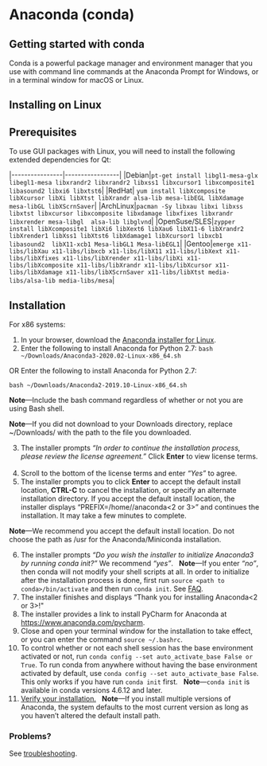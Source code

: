 # Anaconda (conda)

## Getting started with conda
Conda is a powerful package manager and environment manager that you use with command line commands at the Anaconda Prompt for Windows, or in a terminal window for macOS or Linux.

## Installing on Linux

## Prerequisites
To use GUI packages with Linux, you will need to install the following extended dependencies for Qt:

|----------------|-----------------|
|Debian|`pt-get install libgl1-mesa-glx libegl1-mesa libxrandr2 libxrandr2 libxss1 libxcursor1 libxcomposite1 libasound2 libxi6 libxtst6`|
|RedHat| `yum install libXcomposite libXcursor libXi libXtst libXrandr alsa-lib mesa-libEGL libXdamage mesa-libGL libXScrnSaver`|
|ArchLinux|`pacman -Sy libxau libxi libxss libxtst libxcursor libxcomposite libxdamage libxfixes libxrandr libxrender mesa-libgl  alsa-lib libglvnd`|
|OpenSuse/SLES|`zypper install libXcomposite1 libXi6 libXext6 libXau6 libX11-6 libXrandr2 libXrender1 libXss1 libXtst6 libXdamage1 libXcursor1 libxcb1 libasound2  libX11-xcb1 Mesa-libGL1 Mesa-libEGL1`|
|Gentoo|`emerge x11-libs/libXau x11-libs/libxcb x11-libs/libX11 x11-libs/libXext x11-libs/libXfixes x11-libs/libXrender x11-libs/libXi x11-libs/libXcomposite x11-libs/libXrandr x11-libs/libXcursor x11-libs/libXdamage x11-libs/libXScrnSaver x11-libs/libXtst media-libs/alsa-lib media-libs/mesa`|

## Installation

For x86 systems:

1. In your browser, download the [Anaconda installer for Linux](https://www.anaconda.com/download/#linux).
&nbsp;
2. Enter the following to install Anaconda for Python 2.7:
`bash ~/Downloads/Anaconda3-2020.02-Linux-x86_64.sh` 

OR Enter the following to install Anaconda for Python 2.7:

`bash ~/Downloads/Anaconda2-2019.10-Linux-x86_64.sh`

**Note**—Include the bash command regardless of whether or not you are using Bash shell.

**Note**—If you did not download to your Downloads directory, replace ~/Downloads/ with the path to the file you downloaded.

3. The installer prompts *“In order to continue the installation process, please review the license agreement.”* Click **Enter** to view license terms.
&nbsp;
4. Scroll to the bottom of the license terms and enter *“Yes”* to agree.
&nbsp;
5. The installer prompts you to click **Enter** to accept the default install location, **CTRL-C** to cancel the installation, or specify an alternate installation directory. If you accept the default install location, the installer displays “PREFIX=/home/<user>/anaconda<2 or 3>” and continues the installation. It may take a few minutes to complete.

**Note**—We recommend you accept the default install location. Do not choose the path as /usr for the Anaconda/Miniconda installation.

6. The installer prompts *“Do you wish the installer to initialize Anaconda3 by running conda init?”* We recommend *“yes”*.
&nbsp;
**Note**—If you enter *“no”*, then conda will not modify your shell scripts at all. In order to initialize after the installation process is done, first run `source <path to conda>/bin/activate` and then run `conda init`. See [FAQ](https://docs.anaconda.com/anaconda/user-guide/faq/#distribution-faq-linux-path).
&nbsp;
7. The installer finishes and displays “Thank you for installing Anaconda<2 or 3>!"
&nbsp;
8. The installer provides a link to install PyCharm for Anaconda at https://www.anaconda.com/pycharm.
&nbsp;
9. Close and open your terminal window for the installation to take effect, or you can enter the command `source ~/.bashrc`.
&nbsp;
10. To control whether or not each shell session has the base environment activated or not, run `conda config --set auto_activate_base False or True`. To run conda from anywhere without having the base environment activated by default, use `conda config --set auto_activate_base False`. This only works if you have run `conda init` first.
&nbsp;
**Note**—`conda init` is available in conda versions 4.6.12 and later.
&nbsp;
11. [Verify your installation.](https://docs.anaconda.com/anaconda/install/verify-install/)
&nbsp;
**Note**—If you install multiple versions of Anaconda, the system defaults to the most current version as long as you haven’t altered the default install path.

### Problems?
See [troubleshooting](https://docs.anaconda.com/anaconda/user-guide/troubleshooting/).

